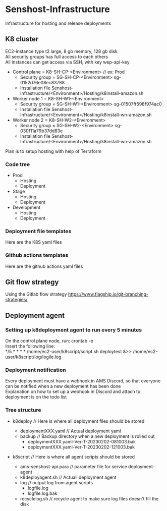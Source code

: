 # Senshost-Infrastructure
Infrastructure for hosting and release deployments

## K8 cluster
EC2-instance type t2.large, 8 gb memory, 128 gb disk \
All security groups has full access to each others \
All instances can get access via SSH, with key wep-api-key 


- Control plane = K8-SH-CP-&lt;Environment&gt; // ex: Prod 
  - Security group = SG-SH-CP-&lt;Environment&gt; sg-0152d76e08ec83788
  - Installation file Senshost-Infrastructure/&lt;Environment&gt;/Hosting/k8install-amazon.sh
- Worker node 1 = K8-SH-W1-&lt;Environment&gt;
  - Security group = SG-SH-W1-&lt;Environment&gt; sg-01507ff598f974ac0 
  - Installation file Senshost-Infrastructure/&lt;Environment&gt;/Hosting/k8install-wn-amazon.sh  
- Worker node 2 = K8-SH-W2-&lt;Environment&gt;
  - Security group = SG-SH-W2-&lt;Environment&gt; sg-030f11a79b37dd83e
  - Installation file Senshost-Infrastructure/&lt;Environment&gt;/Hosting/k8install-wn-amazon.sh    

Plan is to setup hosting with help of Terraform

### Code tree
  - Prod  
    - Hosting
    - Deployment
  - Stage
    - Hosting
    - Deployment
  - Development
    - Hosting
    - Deployment

### Deployment file templates
Here are the K8S yaml files

### Github actions templates
Here are the github actions yaml files

## Git flow strategy
Using the Gitlab flow strategy https://www.flagship.io/git-branching-strategies/

## Deployment agent
### Setting up k8deployment agent to run every 5 minutes
On the control plane node, run: crontab -e \
Insert the following line: \
*/5 * * * * /home/ec2-user/k8script/script.sh deploytest &>> /home/ec2-user/k8script/log/logile.log

### Deployment notification
Every deployment must have a webhook in AMS Discord, so that everyone can be notified when a new deployment has been done \
Explanation on how to set up a webhook in Discord and attach to deployment is on the todo list

### Tree structure
- k8deploy // Here is where all deployment files should be stored 
  - deploymentXXX.yaml // Actual deployment yaml 
  - backup // Backup directory when a new deployment is rolled out 
    - deploymentXXX.yaml-Ver-T-20230202-081003.bak 
    - deploymentXXX.yaml-Ver-T-20230202-121003.bak 

- k8script // Here is where all agent scripts should be stored 
  - ams-senshost-api.para // parameter file for service deployment-agent 
  - k8deployagent.sh // Actuall deployment agent 
  - log // output log from agent scripts 
    - logfile.log 
    - logfile.log.bak 
  - recyclelog.sh // recycle agent to make sure log files doesn't fill the disk
